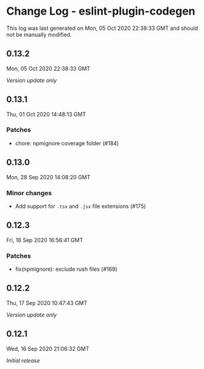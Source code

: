 # Change Log - eslint-plugin-codegen

This log was last generated on Mon, 05 Oct 2020 22:38:33 GMT and should not be manually modified.

## 0.13.2
Mon, 05 Oct 2020 22:38:33 GMT

_Version update only_

## 0.13.1
Thu, 01 Oct 2020 14:48:13 GMT

### Patches

- chore: npmignore coverage folder (#184)

## 0.13.0
Mon, 28 Sep 2020 14:08:20 GMT

### Minor changes

- Add support for `.tsx` and `.jsx` file extensions (#175)

## 0.12.3
Fri, 18 Sep 2020 16:56:41 GMT

### Patches

- fix(npmignore): exclude rush files (#169)

## 0.12.2
Thu, 17 Sep 2020 10:47:43 GMT

_Version update only_

## 0.12.1
Wed, 16 Sep 2020 21:06:32 GMT

_Initial release_

